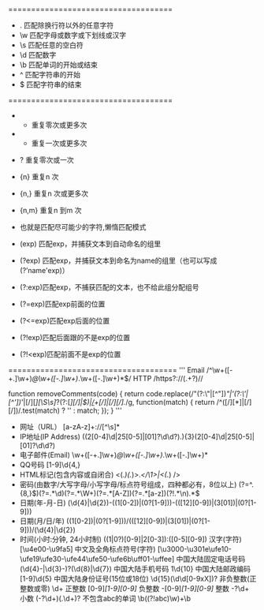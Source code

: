 ====================================

* .	匹配除换行符以外的任意字符
* \w	匹配字母或数字或下划线或汉字
* \s	匹配任意的空白符
* \d	匹配数字
* \b	匹配单词的开始或结束
* ^	匹配字符串的开始
* $	匹配字符串的结束

====================================
* *	重复零次或更多次
* +	重复一次或更多次
* ?	重复零次或一次
* {n}	重复n 次
* {n,}	重复n 次或更多次
* {n,m}	重复n 到m 次
* 也就是匹配尽可能少的字符,懒惰匹配模式

* (exp) 匹配exp，并捕获文本到自动命名的组里
* (?<name>exp) 匹配exp，并捕获文本到命名为name的组里（也可以写成(?’name'exp)）
* (?:exp)匹配exp，不捕获匹配的文本，也不给此组分配组号
* (?=exp)匹配exp前面的位置
* (?<=exp)匹配exp后面的位置
* (?!exp)匹配后面跟的不是exp的位置
* (?!<exp)匹配前面不是exp的位置

=====================================
'''
Email	/^\w+([-+.]\w+)*@\w+([-.]\w+)*\.\w+([-.]\w+)*$/
HTTP	/https?\:\/\/(.+?)\//

function removeComments(code) {
    return code.replace(/"(?:\\"|[^"])*"|'(?:\\'|[^'])*'|[/][*][\S\s]*?(?:[*][/]|$)|[/](?:\\[/]|[^/])+[/]|[/][/].*/g, function(match) {
        return /^([/][*]|[/][/])/.test(match) ? '' : match;
    });
}
'''

* 网址（URL）	[a-zA-z]+://[^\s]*
* IP地址(IP Address)	((2[0-4]\d|25[0-5]|[01]?\d\d?)\.){3}(2[0-4]\d|25[0-5]|[01]?\d\d?)
* 电子邮件(Email)	\w+([-+.]\w+)*@\w+([-.]\w+)*\.\w+([-.]\w+)*
* QQ号码	[1-9]\d{4,}
* HTML标记(包含内容或自闭合)	<(.*)(.*)>.*<\/\1>|<(.*) \/>
* 密码(由数字/大写字母/小写字母/标点符号组成，四种都必有，8位以上)	(?=^.{8,}$)(?=.*\d)(?=.*\W+)(?=.*[A-Z])(?=.*[a-z])(?!.*\n).*$
* 日期(年-月-日)	(\d{4}|\d{2})-((1[0-2])|(0?[1-9]))-(([12][0-9])|(3[01])|(0?[1-9]))
* 日期(月/日/年)	((1[0-2])|(0?[1-9]))/(([12][0-9])|(3[01])|(0?[1-9]))/(\d{4}|\d{2})
* 时间(小时:分钟, 24小时制)	((1|0?)[0-9]|2[0-3]):([0-5][0-9])
汉字(字符)	[\u4e00-\u9fa5]
中文及全角标点符号(字符)	[\u3000-\u301e\ufe10-\ufe19\ufe30-\ufe44\ufe50-\ufe6b\uff01-\uffee]
中国大陆固定电话号码	(\d{4}-|\d{3}-)?(\d{8}|\d{7})
中国大陆手机号码	1\d{10}
中国大陆邮政编码	[1-9]\d{5}
中国大陆身份证号(15位或18位)	\d{15}(\d\d[0-9xX])?
非负整数(正整数或零)	\d+
正整数	[0-9]*[1-9][0-9]*
负整数	-[0-9]*[1-9][0-9]*
整数	-?\d+
小数	(-?\d+)(\.\d+)?
不包含abc的单词	\b((?!abc)\w)+\b
